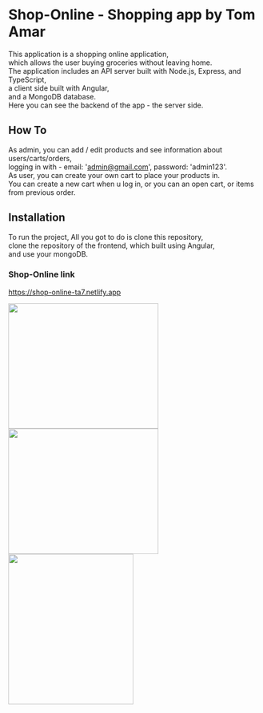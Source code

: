 # Shop-Online - Shopping app by Tom Amar

This application is a shopping online application, <br>
which allows the user buying groceries without leaving home. <br>
The application includes an API server built with Node.js, Express, and TypeScript, <br>
a client side built with Angular, <br>
and a MongoDB database. <br>
Here you can see the backend of the app - the server side.

## How To

As admin, you can add / edit products and see information about users/carts/orders, <br>
logging in with - email: 'admin@gmail.com', password: 'admin123'. <br>
As user, you can create your own cart to place your products in. <br>
You can create a new cart when u log in, or you can an open cart, or items from previous order. <br>

## Installation

To run the project, All you got to do is clone this repository, <br>
clone the repository of the frontend, which built using Angular, <br>
and use your mongoDB. <br>

### Shop-Online link

https://shop-online-ta7.netlify.app

<div>
<img src="https://user-images.githubusercontent.com/94956589/218271055-07cc5b6f-ce78-4723-85a5-52a1812a7b09.png" alt="" width="300" height="250">
<img src="https://user-images.githubusercontent.com/94956589/218271071-063c8014-e7f4-4358-b339-c8c9e02edfab.png" alt="" width="300" height="250">
<img src="https://user-images.githubusercontent.com/94956589/218271082-0cf0dd33-d8ca-4ad2-be64-ffd9c9ae6122.png" alt="" width="250" height="300">
</div>
